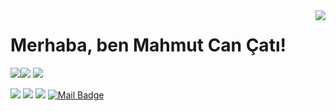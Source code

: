 <img align='right' src="https://github-readme-stats.vercel.app/api?username=mahmuutcaan&show_icons=true">

# Merhaba, ben Mahmut Can Çatı! 
<p align="left"> <img src="https://komarev.com/ghpvc/?username=mahmuutcaan” alt=“mahmuutcaan” /> </p>

[![](https://img.shields.io/twitter/follow/mahmutcancati?style=social)](https://twitter.com/mahmuuttcaan)
[![](https://img.shields.io/github/followers/mahmuuttcaan?style=social)](https://www.github.com/mahmuutcaan)


[![](https://img.shields.io/badge/twitter-%231DA1F2.svg?&style=for-the-badge&logo=twitter&logoColor=white)](https://www.twitter.com/mahmuuttcaan)
[![](https://img.shields.io/badge/linkedin-%230077B5.svg?&style=for-the-badge&logo=linkedin&logoColor=white)](https://www.linkedin.com/in/mahmutcancati/)
[![](https://img.shields.io/badge/instagram-%23E4405F.svg?&style=for-the-badge&logo=instagram&logoColor=white)](https://instagram.com/mcancati)
[![Mail Badge](https://img.shields.io/badge/mahmuutcaan@gmail.com-c14438?style=for-the-badge&logo=Gmail&logoColor=white&link=mailto:mahmuutcaan@gmail.com)](mailto:mahmuutcaan@gmail.com)
